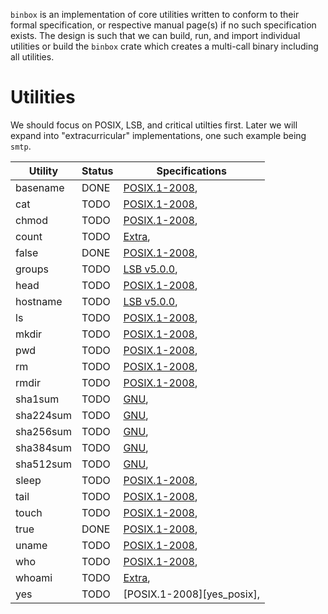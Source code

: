 `binbox` is an implementation of core utilities written to conform to their
formal specification, or respective manual page(s) if no such specification
exists. The design is such that we can build, run, and import individual
utilities or build the `binbox` crate which creates a multi-call binary
including all utilities.


Utilities
==========
We should focus on POSIX, LSB, and critical utilties first. Later we will
expand into "extracurricular" implementations, one such example being `smtp`.

| Utility   | Status | Specifications |
| --------- | ------ | -------------- |
| basename  | DONE   | [POSIX.1-2008][basename_posix],
| cat       | TODO   | [POSIX.1-2008][cat_posix],
| chmod     | TODO   | [POSIX.1-2008][chmod_posix],
| count     | TODO   | [Extra][count_extra],
| false     | DONE   | [POSIX.1-2008][false_posix],
| groups    | TODO   | [LSB v5.0.0][groups_lsb],
| head      | TODO   | [POSIX.1-2008][head_posix],
| hostname  | TODO   | [LSB v5.0.0][hostname_lsb],
| ls        | TODO   | [POSIX.1-2008][ls_posix],
| mkdir     | TODO   | [POSIX.1-2008][mkdir_posix],
| pwd       | TODO   | [POSIX.1-2008][pwd_posix],
| rm        | TODO   | [POSIX.1-2008][rm_posix],
| rmdir     | TODO   | [POSIX.1-2008][rmdir_posix],
| sha1sum   | TODO   | [GNU][sha1sum_gnu],
| sha224sum | TODO   | [GNU][sha224sum_gnu],
| sha256sum | TODO   | [GNU][sha256sum_gnu],
| sha384sum | TODO   | [GNU][sha384sum_gnu],
| sha512sum | TODO   | [GNU][sha512sum_gnu],
| sleep     | TODO   | [POSIX.1-2008][sleep_posix],
| tail      | TODO   | [POSIX.1-2008][tail_posix],
| touch     | TODO   | [POSIX.1-2008][touch_posix],
| true      | DONE   | [POSIX.1-2008][true_posix],
| uname     | TODO   | [POSIX.1-2008][uname_posix],
| who       | TODO   | [POSIX.1-2008][who_posix],
| whoami    | TODO   | [Extra][whoami_extra],
| yes       | TODO   | [POSIX.1-2008][yes_posix],


[basename_posix]:   https://pubs.opengroup.org/onlinepubs/9699919799/utilities/basename.html
[cat_posix]:        https://pubs.opengroup.org/onlinepubs/9699919799/utilities/cat.html
[chmod_posix]:      https://pubs.opengroup.org/onlinepubs/9699919799/utilities/chmod.html
[count_extra]:      https://linux.die.net/man/1/count
[false_posix]:      https://pubs.opengroup.org/onlinepubs/9699919799/utilities/false.html
[groups_lsb]:       http://refspecs.linuxfoundation.org/LSB_5.0.0/LSB-Core-generic/LSB-Core-generic/groups.html
[head_posix]:       https://pubs.opengroup.org/onlinepubs/9699919799/utilities/head.html
[hostname_lsb]:     https://refspecs.linuxfoundation.org/LSB_5.0.0/LSB-Core-generic/LSB-Core-generic/hostname.html
[ls_posix]:         https://pubs.opengroup.org/onlinepubs/9699919799/utilities/ls.html
[mkdir_posix]:      https://pubs.opengroup.org/onlinepubs/9699919799/utilities/mkdir.html
[pwd_posix]:        https://pubs.opengroup.org/onlinepubs/9699919799/utilities/pwd.html
[rm_posix]:         https://pubs.opengroup.org/onlinepubs/9699919799/utilities/rm.html
[rmdir_posix]:      https://pubs.opengroup.org/onlinepubs/9699919799/utilities/rmdir.html
[sha1sum_gnu]:      https://linux.die.net/man/1/sha1sum
[sha224sum_gnu]:    https://linux.die.net/man/1/sha224sum
[sha256sum_gnu]:    https://linux.die.net/man/1/sha256sum
[sha384sum_gnu]:    https://linux.die.net/man/1/sha384sum
[sha512sum_gnu]:    https://linux.die.net/man/1/sha512sum
[sleep_posix]:      https://pubs.opengroup.org/onlinepubs/9699919799/utilities/sleep.html
[tail_posix]:       https://pubs.opengroup.org/onlinepubs/9699919799/utilities/tail.html
[touch_posix]:      https://pubs.opengroup.org/onlinepubs/9699919799/utilities/touch.html
[true_posix]:       https://pubs.opengroup.org/onlinepubs/9699919799/utilities/true.html
[uname_posix]:      https://pubs.opengroup.org/onlinepubs/9699919799/utilities/uname.html
[who_posix]:        https://pubs.opengroup.org/onlinepubs/9699919799/utilities/who.html
[whoami_extra]:     https://linux.die.net/man/1/whoami

